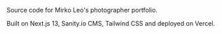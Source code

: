 Source code for Mirko Leo's photographer portfolio.

Built on Next.js 13, Sanity.io CMS, Tailwind CSS and deployed on Vercel.
